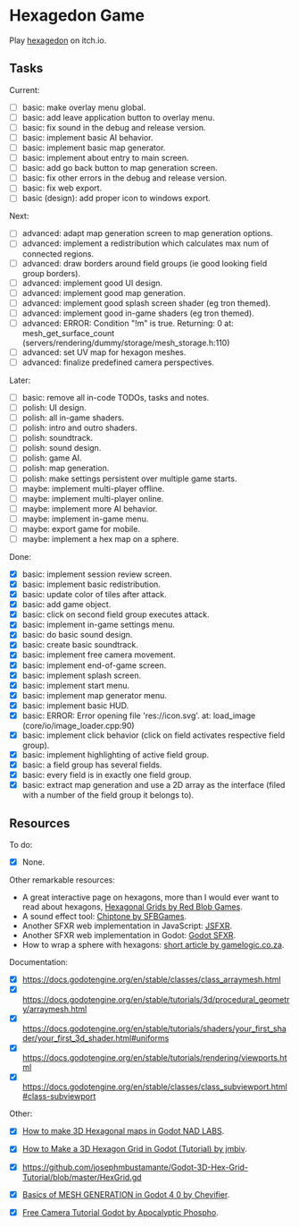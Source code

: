 
# Hexagedon Game

Play [hexagedon](https://kraasch.itch.io/hexagedon) on itch.io.

## Tasks

Current:

 - [ ] basic: make overlay menu global.
 - [ ] basic: add leave application button to overlay menu.
 - [ ] basic: fix sound in the debug and release version.
 - [ ] basic: implement basic AI behavior.
 - [ ] basic: implement basic map generator.
 - [ ] basic: implement about entry to main screen.
 - [ ] basic: add go back button to map generation screen.
 - [ ] basic: fix other errors in the debug and release version.
 - [ ] basic: fix web export.
 - [ ] basic (design): add proper icon to windows export.

Next:

 - [ ] advanced: adapt map generation screen to map generation options.
 - [ ] advanced: implement a redistribution which calculates max num of connected regions.
 - [ ] advanced: draw borders around field groups (ie good looking field group borders).
 - [ ] advanced: implement good UI design.
 - [ ] advanced: implement good map generation.
 - [ ] advanced: implement good splash screen shader (eg tron themed).
 - [ ] advanced: implement good in-game shaders (eg tron themed).
 - [ ] advanced: ERROR: Condition "!m" is true. Returning: 0 at: mesh_get_surface_count (servers/rendering/dummy/storage/mesh_storage.h:110)
 - [ ] advanced: set UV map for hexagon meshes.
 - [ ] advanced: finalize predefined camera perspectives.

Later:

 - [ ] basic: remove all in-code TODOs, tasks and notes.
 - [ ] polish: UI design.
 - [ ] polish: all in-game shaders.
 - [ ] polish: intro and outro shaders.
 - [ ] polish: soundtrack.
 - [ ] polish: sound design.
 - [ ] polish: game AI.
 - [ ] polish: map generation.
 - [ ] polish: make settings persistent over multiple game starts.
 - [ ] maybe: implement multi-player offline.
 - [ ] maybe: implement multi-player online.
 - [ ] maybe: implement more AI behavior.
 - [ ] maybe: implement in-game menu.
 - [ ] maybe: export game for mobile.
 - [ ] maybe: implement a hex map on a sphere.

Done:

 - [X] basic: implement session review screen.
 - [X] basic: implement basic redistribution.
 - [X] basic: update color of tiles after attack.
 - [X] basic: add game object.
 - [X] basic: click on second field group executes attack.
 - [X] basic: implement in-game settings menu.
 - [X] basic: do basic sound design.
 - [X] basic: create basic soundtrack.
 - [X] basic: implement free camera movement.
 - [X] basic: implement end-of-game screen.
 - [X] basic: implement splash screen.
 - [X] basic: implement start menu.
 - [X] basic: implement map generator menu.
 - [X] basic: implement basic HUD.
 - [X] basic: ERROR: Error opening file 'res://icon.svg'. at: load_image (core/io/image_loader.cpp:90)
 - [X] basic: implement click behavior (click on field activates respective field group).
 - [X] basic: implement highlighting of active field group.
 - [X] basic: a field group has several fields.
 - [X] basic: every field is in exactly one field group.
 - [X] basic: extract map generation and use a 2D array as the interface (filed with a number of the field group it belongs to).

## Resources

To do:

 - [X] None.

Other remarkable resources:

 * A great interactive page on hexagons, more than I would ever want to read about hexagons, [Hexagonal Grids by Red Blob Games](https://www.redblobgames.com/grids/hexagons/).
 * A sound effect tool: [Chiptone by SFBGames](https://sfbgames.itch.io/chiptone).
 * Another SFXR web implementation in JavaScript: [JSFXR](https://sfxr.me/).
 * Another SFXR web implementation in Godot: [Godot SFXR](https://github.com/tomeyro/godot-sfxr).
 * How to wrap a sphere with hexagons: [short article by gamelogic.co.za](http://gamelogic.co.za/grids/features/examples-that-ship-with-grids/tiling-a-sphere-with-hexes/).

Documentation:

 - [X] https://docs.godotengine.org/en/stable/classes/class_arraymesh.html
 - [X] https://docs.godotengine.org/en/stable/tutorials/3d/procedural_geometry/arraymesh.html
 - [X] https://docs.godotengine.org/en/stable/tutorials/shaders/your_first_shader/your_first_3d_shader.html#uniforms
 - [X] https://docs.godotengine.org/en/stable/tutorials/rendering/viewports.html
 - [X] https://docs.godotengine.org/en/stable/classes/class_subviewport.html#class-subviewport

Other:

 - [X] [How to make 3D Hexagonal maps in Godot NAD LABS](https://www.youtube.com/watch?v=mTvaSnzGRyw).
 - [X] [How to Make a 3D Hexagon Grid in Godot (Tutorial) by jmbiv](https://www.youtube.com/watch?v=3Lt2TfP8WEw).
  - [X] https://github.com/josephmbustamante/Godot-3D-Hex-Grid-Tutorial/blob/master/HexGrid.gd
 - [X] [Basics of MESH GENERATION in Godot 4 0 by Chevifier](https://www.youtube.com/watch?v=8wy_dH9RLI4).
 - [X] [Free Camera Tutorial Godot by Apocalyptic Phospho](https://www.youtube.com/watch?v=QitqbSHEYas).

